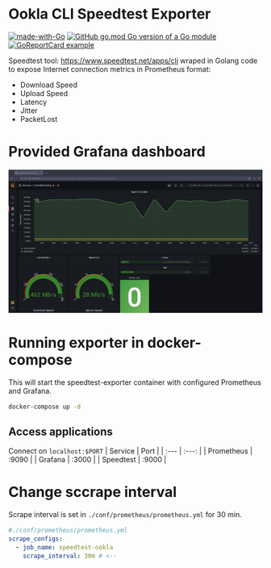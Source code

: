 # Ookla CLI Speedtest Exporter
[![made-with-Go](https://img.shields.io/badge/Made%20with-Go-1f425f.svg)](http://golang.org)
[![GitHub go.mod Go version of a Go module](https://img.shields.io/github/go-mod/go-version/cloudziu/ookla-speedtest-exporter)](https://github.com/cloudziu/ookla-speedtest-exporter)
[![GoReportCard example](https://goreportcard.com/badge/github.com/cloudziu/ookla-speedtest-exporter)](https://goreportcard.com/report/github.com/cloudziu/ookla-speedtest-exporter)



Speedtest tool: https://www.speedtest.net/apps/cli wraped in Golang code to expose Internet connection metrics in Prometheus format:
- Download Speed
- Upload Speed
- Latency
- Jitter
- PacketLost

# Provided Grafana dashboard
![Alt text](dashboard.png "Included dashboard")

# Running exporter in docker-compose
This will start the speedtest-exporter container with configured Prometheus and Grafana.
```bash
docker-compose up -d
```
## Access applications
Connect on `localhost:$PORT`
| Service      | Port           |
| :---         |     :---:      |
| Prometheus   | :9090          |
| Grafana      | :3000          |
| Speedtest    | :9000          |
# Change sccrape interval

Scrape interval is set in `./conf/prometheus/prometheus.yml` for 30 min.

```yaml
#./conf/prometheus/prometheus.yml
scrape_configs:
  - job_name: speedtest-ookla
    scrape_interval: 30m # <-- 
```
